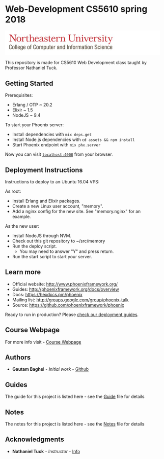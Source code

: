 # Web-Development CS5610 spring 2018

![Northeastern](https://github.com/gautambaghel/Web-Development/blob/master/img/neu.JPG "Managing Software Development")

This repository is made for CS5610 Web Development class taught by Professor Nathaniel Tuck.

## Getting Started

Prerequisites:

 * Erlang / OTP ~ 20.2
 * Elixir ~ 1.5
 * NodeJS ~ 9.4

To start your Phoenix server:

 * Install dependencies with `mix deps.get`
 * Install Node.js dependencies with `cd assets && npm install`
 * Start Phoenix endpoint with `mix phx.server`

Now you can visit [`localhost:4000`](http://localhost:4000) from your browser.

## Deployment Instructions

Instructions to deploy to an Ubuntu 16.04 VPS:

As root:

 * Install Erlang and Elixir packages.
 * Create a new Linux user account, "memory".
 * Add a nginx config for the new site. See "memory.nginx" for an example.

As the new user:

 * Install NodeJS through NVM.
 * Check out this git repository to ~/src/memory
 * Run the deploy script.
   * You may need to answer "Y" and press return.
 * Run the start script to start your server.

## Learn more

  * Official website: http://www.phoenixframework.org/
  * Guides: http://phoenixframework.org/docs/overview
  * Docs: https://hexdocs.pm/phoenix
  * Mailing list: http://groups.google.com/group/phoenix-talk
  * Source: https://github.com/phoenixframework/phoenix

Ready to run in production? Please
[check our deployment guides](http://www.phoenixframework.org/docs/deployment).


## Course Webpage

For more info visit - [Course Webpage](http://www.ccs.neu.edu/home/ntuck/courses/2018/01/cs4550/)

## Authors

* **Gautam Baghel** - *Initial work* - [Github](https://github.com/gautambaghel)

## Guides

The guide for this project is listed here - see the [Guide](http://www.ccs.neu.edu/home/ntuck/courses/2018/01/cs4550/guides/) file for details

## Notes

The notes for this project is listed here - see the [Notes](http://www.ccs.neu.edu/home/ntuck/courses/2018/01/cs4550/notes/) file for details

## Acknowledgments

* **Nathaniel Tuck** - *Instructor* - [Info](https://www.ccis.northeastern.edu/people/michael-weintraub/)